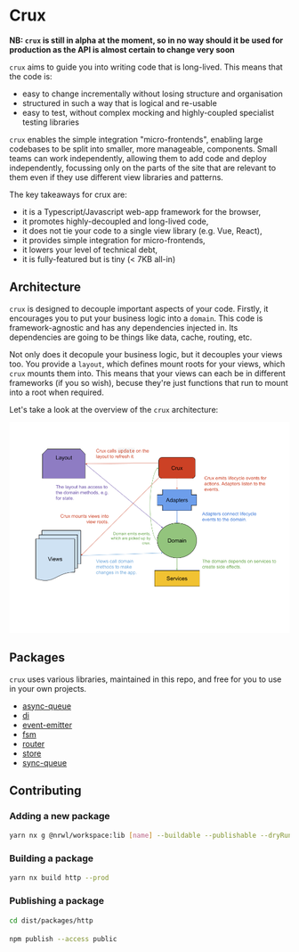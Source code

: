 # Crux

**NB: `crux` is still in alpha at the moment, so in no way should it be used for production as the API is almost certain to change very soon**

`crux` aims to guide you into writing code that is long-lived. This means that the code is:

* easy to change incrementally without losing structure and organisation
* structured in such a way that is logical and re-usable
* easy to test, without complex mocking and highly-coupled specialist testing libraries

`crux` enables the simple integration  "micro-frontends", enabling large codebases to be split into smaller, more manageable, components. Small teams can work independently, allowing them to add code and deploy independently, focussing only on the parts of the site that are relevant to them even if they use different view libraries and patterns.

The key takeaways for crux are:

* it is a Typescript/Javascript web-app framework for the browser,
* it promotes highly-decoupled and long-lived code,
* it does not tie your code to a single view library (e.g. Vue, React),
* it provides simple integration for micro-frontends,
* it lowers your level of technical debt,
* it is fully-featured but is tiny (< 7KB all-in)

## Architecture

`crux` is designed to decouple important aspects of your code. Firstly, it encourages you to put your business logic into a `domain`. This code is framework-agnostic and has any dependencies injected in. Its dependencies are going to be things like data, cache, routing, etc.

Not only does it decopule your business logic, but it decouples your views too. You provide a `layout`, which defines mount roots for your views, which `crux` mounts them into. This means that your views can each be in different frameworks (if you so wish), becuse they're just functions that run to mount into a root when required.

Let's take a look at the overview of the `crux` architecture:

![crux architecture](assets/crux-architecture.png)

## Packages

`crux` uses various libraries, maintained in this repo, and free for you to use in your own projects.

* [async-queue](packages/async-queue/README.md)
* [di](packages/di/README.md)
* [event-emitter](packages/event-emitter/README.md)
* [fsm](packages/fsm/README.md)
* [router](packages/router/README.md)
* [store](packages/store/README.md)
* [sync-queue](packages/sync-queue/README.md)

## Contributing

### Adding a new package

```bash
yarn nx g @nrwl/workspace:lib [name] --buildable --publishable --dryRun
```

### Building a package

```bash
yarn nx build http --prod
```

### Publishing a package

```bash
cd dist/packages/http

npm publish --access public
```
